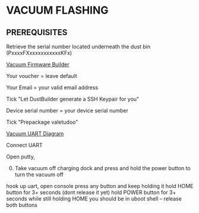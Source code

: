 # VACUUM FLASHING

## PREREQUISITES

Retrieve the serial number located underneath the dust bin (PxxxxFXxxxxxxxxxxxKFx)

[Vacuum Firmware Builder](https://builder.dontvacuum.me/_dreame_mc1808.html)

Your voucher = leave default

Your Email = your valid email address

Tick "Let DustBuilder generate a SSH Keypair for you"

Device serial number = your device serial number

Tick "Prepackage valetudoo"

[Vacuum UART Diagram](https://valetudo.cloud/pages/installation/img/dreame_debug_connector.jpg)

Connect UART

Open putty, 




0. Take vacuum off charging dock and press and hold the power button to turn the vacuum off


hook up uart, open console
press any button and keep holding it
hold HOME button for 3+ seconds (dont release it yet)
hold POWER button for 3+ seconds while still holding HOME
you should be in uboot shell – release both buttons
